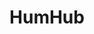 ---
draft: false
title: HumHub
content:
  id: humhub
  name: HumHub
  website: https://www.humhub.com/en/
  short_description: HumHub to communicate and collaborate, share information, interact with all people in your organization, and personalize the software to fit your individual needs.
---